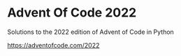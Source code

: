 # Advent Of Code 2022

Solutions to the 2022 edition of Advent of Code in Python

https://adventofcode.com/2022